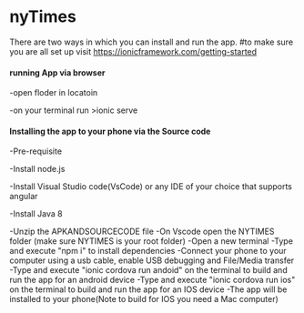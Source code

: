 # nyTimes
There are two ways in which you can install and run the app.
#to make sure you are all set up visit https://ionicframework.com/getting-started

#### running App via browser
   -open floder in locatoin
   
   -on your terminal run >ionic serve 

####  Installing the app to your phone via the Source code

   -Pre-requisite
   
   -Install node.js
   
   -Install Visual Studio code(VsCode) or any IDE of your choice that supports angular
   
   -Install Java 8
   
   -Unzip the APKANDSOURCECODE file
   -On Vscode open the NYTIMES folder (make sure NYTIMES is your root folder)
   -Open a new terminal
   -Type and execute "npm i" to install dependencies
   -Connect your phone to your computer using a usb cable, enable USB debugging and File/Media transfer
   -Type and execute "ionic cordova run andoid" on the terminal to build and run the app for an android device
   -Type and execute "ionic cordova run ios" on the terminal to build and run the app for an IOS device
   -The app will be installed to your phone(Note to build for IOS you need a Mac computer)
   
   
